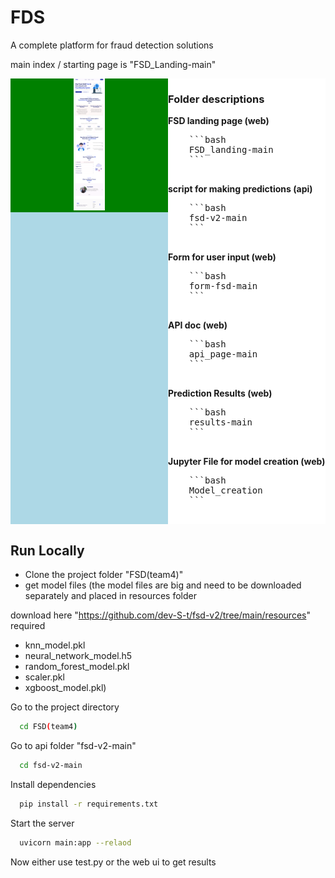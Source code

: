 # FDS

A complete platform for fraud detection solutions 

main index / starting page is "FSD_Landing-main"

<div style="display: flex; flex-direction: row; align-items: flex-start; background-color: lightblue;">
  <div style="flex: 1; text-align: center;background-color:green;">
    <img src="Home (2).png" width="20%" title="UI" alt="UI">
  </div>
  <div style="flex: 1;background-color: white ; width="20%"">
    <h3>Folder descriptions</h3>
    <p><strong>FSD landing page (web)</strong></p>
    <pre>
    ```bash
    FSD_landing-main
    ```
    </pre>
    <p><strong>script for making predictions (api)</strong></p>
    <pre>
    ```bash
    fsd-v2-main
    ```
    </pre>
    <p><strong>Form for user input (web)</strong></p>
    <pre>
    ```bash
    form-fsd-main
    ```
    </pre>
    <p><strong>API doc (web)</strong></p>
    <pre>
    ```bash
    api_page-main
    ```
    </pre>
    <p><strong>Prediction Results (web)</strong></p>
    <pre>
    ```bash
    results-main
    ```
    </pre>
    <p><strong>Jupyter File for model creation (web)</strong></p>
    <pre>
    ```bash
    Model_creation
    ```
    </pre>
  </div>

</div>



## Run Locally

* Clone the project folder "FSD(team4)" 
* get model files 
  (the model files are big and need to be downloaded separately and placed in resources folder 
  
download here "https://github.com/dev-S-t/fsd-v2/tree/main/resources" 
required 
* knn_model.pkl 
* neural_network_model.h5 
* random_forest_model.pkl 
* scaler.pkl 
* xgboost_model.pkl)

Go to the project directory

```bash
  cd FSD(team4)
```

Go to api folder "fsd-v2-main"
```bash
  cd fsd-v2-main
```


Install dependencies

```bash
  pip install -r requirements.txt
```

Start the server

```bash
  uvicorn main:app --relaod
```

Now either use test.py or the web ui to get results


